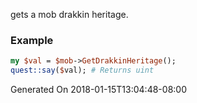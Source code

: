 gets a mob drakkin heritage.
### Example

```perl
my $val = $mob->GetDrakkinHeritage();
quest::say($val); # Returns uint
```


Generated On 2018-01-15T13:04:48-08:00